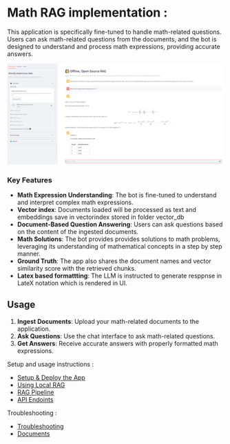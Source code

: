 # Math RAG implementation :

This application is specifically fine-tuned to handle math-related questions. Users can ask math-related questions from the documents, and the bot is designed to understand and process math expressions, providing accurate answers.

![Math RAG Bot](docs/math_rag_bot.png)

### Key Features

- **Math Expression Understanding**: The bot is fine-tuned to understand and interpret complex math expressions.
- **Vector index**: Documents loaded will be processed as text and embeddings save in vectorindex stored in folder vector_db
- **Document-Based Question Answering**: Users can ask questions based on the content of the ingested documents.
- **Math Solutions**: The bot provides provides solutions to math problems, leveraging its understanding of mathematical concepts in a step by step manner.
- **Ground Truth**: The app also shares the document names and vector similarity score with the retrieved chunks. 
- **Latex based formattting**: The LLM is instructed to generate resppnse in LateX notation which is rendered in UI.  

## Usage

1. **Ingest Documents**: Upload your math-related documents to the application.
2. **Ask Questions**: Use the chat interface to ask math-related questions.
3. **Get Answers**: Receive accurate answers with properly formatted math expressions.

Setup and usage instructions : 

- [Setup & Deploy the App](docs/setup.md)
- [Using Local RAG](docs/usage.md)
- [RAG Pipeline](docs/pipeline.md)
- [API Endoints](docs/endpoint.md)

Troubleshooting : 
- [Troubleshooting](docs/troubleshooting.md)
- [Documents](docs/troubleshooting.md)